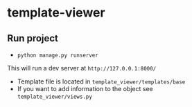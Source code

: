 # template-viewer

## Run project
- `python manage.py runserver`

This will run a dev server at `http://127.0.0.1:8000/`

- Template file is located in `template_viewer/templates/base`
- If you want to add information to the object see  `template_viewer/views.py`